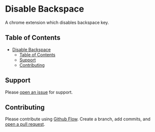 # Disable Backspace

A chrome extension which disables backspace key.

## Table of Contents

- [Disable Backspace](#disable-backspace)
  - [Table of Contents](#table-of-contents)
  - [Support](#support)
  - [Contributing](#contributing)


## Support

Please [open an issue](https://github.com/tuminzee/disable-backspace/compare) for support.

## Contributing

Please contribute using [Github Flow](https://guides.github.com/introduction/flow/). Create a branch, add commits, and [open a pull request](https://github.com/tuminzee/disable-backspace/compare).
